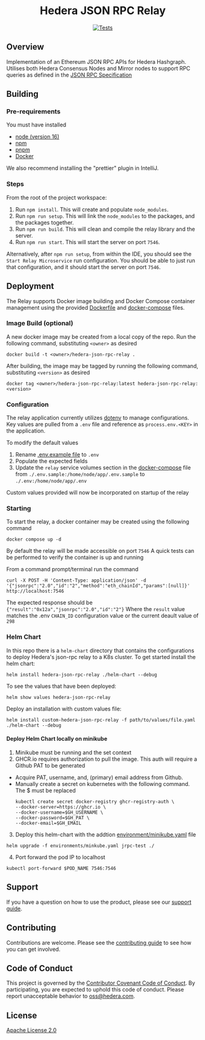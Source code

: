 <div align="center">

# Hedera JSON RPC Relay

[![Tests](https://github.com/hashgraph/hedera-json-rpc-relay/actions/workflows/test.yml/badge.svg?branch=main)](https://github.com/hashgraph/hedera-json-rpc-relay/actions/workflows/test.yml)

</div>

## Overview

Implementation of an Ethereum JSON RPC APIs for Hedera Hashgraph. Utilises both Hedera Consensus Nodes and Mirror nodes
to support RPC queries as defined in
the [JSON RPC Specification](https://playground.open-rpc.org/?schemaUrl=https://raw.githubusercontent.com/ethereum/eth1.0-apis/assembled-spec/openrpc.json&uiSchema%5BappBar%5D%5Bui:splitView%5D=true&uiSchema%5BappBar%5D%5Bui:input%5D=false&uiSchema%5BappBar%5D%5Bui:examplesDropdown%5D=false)

## Building

### Pre-requirements

You must have installed 
- [node (version 16)](https://nodejs.org/en/about/)
- [npm](https://www.npmjs.com/)
- [pnpm](https://pnpm.io/)
- [Docker](https://docs.docker.com/engine/reference/commandline/docker/)

We also recommend installing the "prettier" plugin in IntelliJ.

### Steps

From the root of the project workspace:

1. Run `npm install`. This will create and populate `node_modules`.
2. Run `npm run setup`. This will link the `node_modules` to the packages, and the packages together.
3. Run `npm run build`. This will clean and compile the relay library and the server.
4. Run `npm run start`. This will start the server on port `7546`.

Alternatively, after `npm run setup`, from within the IDE, you should see the `Start Relay Microservice`
run configuration. You should be able to just run that configuration, and it should start the server on port `7546`.

## Deployment

The Relay supports Docker image building and Docker Compose container management using the provided [Dockerfile](Dockerfile) and [docker-compose](docker-compose.yml) files.

### Image Build (optional)
A new docker image may be created from a local copy of the repo.
Run the following command, substituting `<owner>` as desired

```shell
docker build -t <owner>/hedera-json-rpc-relay .
```

After building, the image may be tagged by running the following command, substituting `<version>` as desired

```shell
docker tag <owner>/hedera-json-rpc-relay:latest hedera-json-rpc-relay:<version>
```

### Configuration

The relay application currently utilizes [dotenv](https://github.com/motdotla/dotenv) to manage configurations.
Key values are pulled from a `.env` file and reference as `process.env.<KEY>` in the application.

To modify the default values
1. Rename [.env.example file](.env.example) to `.env`
2. Populate the expected fields
3. Update the `relay` service volumes section in the [docker-compose](docker-compose.yml) file from `./.env.sample:/home/node/app/.env.sample` to `./.env:/home/node/app/.env`

Custom values provided will now be incorporated on startup of the relay

### Starting

To start the relay, a docker container may be created using the following command
```shell
docker compose up -d
```

By default the relay will be made accessible on port `7546`
A quick tests can be performed to verify the container is up and running

From a command prompt/terminal run the command
```shell
curl -X POST -H 'Content-Type: application/json' -d '{"jsonrpc":"2.0","id":"2","method":"eth_chainId","params":[null]}' http://localhost:7546
```

The expected response should be `{"result":"0x12a","jsonrpc":"2.0","id":"2"}`
Where the `result` value matches the .env `CHAIN_ID` configuration value or the current deault value of `298`

### Helm Chart

In this repo there is a `helm-chart` directory that contains the configurations to deploy Hedera's json-rpc relay to a K8s cluster.
To get started install the helm chart:
```
helm install hedera-json-rpc-relay ./helm-chart --debug
```

To see the values that have been deployed:
```
helm show values hedera-json-rpc-relay
```
Deploy an installation with custom values file:
```
helm install custom-hedera-json-rpc-relay -f path/to/values/file.yaml ./helm-chart --debug
```
#### Deploy Helm Chart locally on minikube
1.  Minikube must be running and the set context
2. GHCR.io requires authorization to pull the image.  This auth will require a Github PAT to be generated
  * Acquire PAT, username, and, (primary) email address from Github.
  * Manually create a secret on kubernetes with the following command.  The $ must be replaced
    ```
    kubectl create secret docker-registry ghcr-registry-auth \
    --docker-server=https://ghcr.io \
    --docker-username=$GH_USERNAME \
    --docker-password=$GH_PAT \
    --docker-email=$GH_EMAIL
    ```
3. Deploy this helm-chart with the addtion [environment/minikube.yaml](environment/minikube.yaml) file
```
helm upgrade -f environments/minkube.yaml jrpc-test ./ 
```
4. Port forward the pod IP to localhost
```
kubectl port-forward $POD_NAME 7546:7546
```


## Support

If you have a question on how to use the product, please see our
[support guide](https://github.com/hashgraph/.github/blob/main/SUPPORT.md).

## Contributing

Contributions are welcome. Please see the
[contributing guide](https://github.com/hashgraph/.github/blob/main/CONTRIBUTING.md)
to see how you can get involved.

## Code of Conduct

This project is governed by the
[Contributor Covenant Code of Conduct](https://github.com/hashgraph/.github/blob/main/CODE_OF_CONDUCT.md). By
participating, you are expected to uphold this code of conduct. Please report unacceptable behavior
to [oss@hedera.com](mailto:oss@hedera.com).

## License

[Apache License 2.0](LICENSE)
